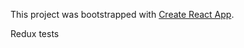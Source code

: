 This project was bootstrapped with [Create React App](https://github.com/facebookincubator/create-react-app).

Redux tests

